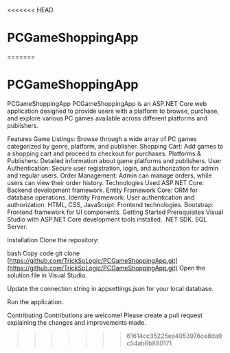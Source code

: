 <<<<<<< HEAD
# PCGameShoppingApp 
=======
# PCGameShoppingApp
PCGameShoppingApp
PCGameShoppingApp is an ASP.NET Core web application designed to provide users with a platform to browse, purchase, and explore various PC games available across different platforms and publishers.

Features
Game Listings: Browse through a wide array of PC games categorized by genre, platform, and publisher.
Shopping Cart: Add games to a shopping cart and proceed to checkout for purchases.
Platforms & Publishers: Detailed information about game platforms and publishers.
User Authentication: Secure user registration, login, and authorization for admin and regular users.
Order Management: Admin can manage orders, while users can view their order history.
Technologies Used
ASP.NET Core: Backend development framework.
Entity Framework Core: ORM for database operations.
Identity Framework: User authentication and authorization.
HTML, CSS, JavaScript: Frontend technologies.
Bootstrap: Frontend framework for UI components.
Getting Started
Prerequisites
Visual Studio with ASP.NET Core development tools installed.
.NET SDK.
SQL Server.


Installation
Clone the repository:

bash
Copy code
git clone [https://github.com/TrickSoLogic/PCGameShoppingApp.git](https://github.com/TrickSoLogic/PCGameShoppingApp.git)
Open the solution file in Visual Studio.

Update the connection string in appsettings.json for your local database.

Run the application.

Contributing
Contributions are welcome! Please create a pull request explaining the changes and improvements made.
>>>>>>> 61614cc35225ea4053976ce8da9c54ab6b880171
